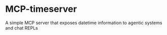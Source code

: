 # MCP-timeserver
A simple MCP server that exposes datetime information to agentic systems and chat REPLs
